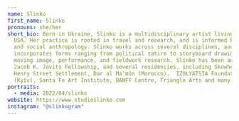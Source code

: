 ```yaml
---
name: Slinko
first_name: Slinko
pronouns: she/her
short_bio: Born in Ukraine, Slinko is a multidisciplinary artist living in the
  USA. Her practice is rooted in travel and research, and is informed by history
  and social anthropology. Slinko works across several disciplines, and
  incorporates forms ranging from political satire to storyboard drawings,
  moving image, performance, and fieldwork research. Slinko has been awarded the
  Jacob K. Javits Fellowship, and several residencies, including Skowhegan,
  Henry Street Settlement, Dar al Ma’mûn (Morocco),  IZOLYATSIA Foundation
  (Kyiv), Santa Fe Art Institute, BANFF Centre, Triangle Arts and many more.
portraits:
  - media: 2022/04/slinko
website: https://www.studioslinko.com
instagram: "@slinkogram"
---
```

